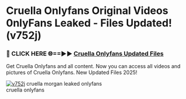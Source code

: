 # Cruella Onlyfans Original Videos 0nlyFans Leaked - Files Updated! (v752j)

<h3>🔴 CLICK HERE 🌐==►► <a href="https://tinyurl.com/4seja8ks" rel="nofollow">Cruella Onlyfans Updated Files</a></h3>

Get Cruella Onlyfans and all content. Now you can access all videos and pictures of Cruella Onlyfans. New Updated Files 2025!

[![v752j](https://i.imgur.com/EWjZXRe.gif)](https://tinyurl.com/4seja8ks)
cruella morgan leaked onlyfans<br>
cruella onlyfans